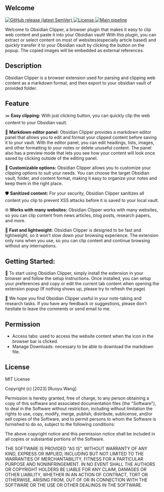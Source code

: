 

## Welcome

<p align="left">
  <a href="https://github.com/Ruoyu-Klaus/obsidian-clipper/releases" target="_blank">
    <img alt="GitHub release (latest SemVer)" src="https://img.shields.io/github/v/release/Ruoyu-Klaus/obsidian-clipper">
  </a>
  <a href="https://github.com/Ruoyu-Klaus/obsidian-clipper/blob/master/LICENSE" target="_blank">
    <img alt="License" src="https://img.shields.io/github/license/Ruoyu-Klaus/obsidian-clipper">
  </a>
  <a href="https://github.com/Ruoyu-Klaus/obsidian-clipper/actions/workflows/release.yml" target="_blank">
    <img alt="Main pipeline" src="https://github.com/Ruoyu-Klaus/obsidian-clipper/actions/workflows/release.yml/badge.svg">
  </a>
</p>

Welcome to Obsidian Clipper, a browser plugin that makes it easy to clip web content and paste it into your Obsidian vault! With this plugin, you can extract or select content on most of websites(especially article based) and quickly transfer it to your Obsidian vault by clicking the  button on the popup. The copied images will be embedded as external references.


## Description 

Obsidian Clipper is a browser extension used for parsing and clipping web content as a markdown format, and then export to your obsidian vault of provided folder.


## Feature


✂️ **Easy clipping:** With just clicking button, you can quickly clip the web content to your Obsidian vault.

📝 **Markdown editor panel:** Obsidian Clipper provides a markdown editor panel that allows you to edit and format your clipped content before saving it to your vault. With the editor panel, you can edit headings, lists, images, and other formatting to your notes or delete unuseful content. The panel also has a preview mode that lets you see how your content will look once saved by clicking outside of the editing panel.

🎨 **Customizable options:** Obsidian Clipper allows you to customize your clipping options to suit your needs. You can choose the target Obsidian vault, folder, and content format, making it easy to organize your notes and keep them in the right place.

🛡️ **Sanitized content:** For your security, Obsidian Clipper sanitizes all content you clip to prevent XSS attacks before it is saved to your local vault.

🌐 **Works with many websites:** Obsidian Clipper works with many websites, so you can clip content from news articles, blog posts, research papers, and more.

🚀 **Fast and lightweight:** Obsidian Clipper is designed to be fast and lightweight, so it won't slow down your browsing experience. The extension only runs when you use, so you can clip content and continue browsing without any interruptions.

 

## Getting Started:

🚀 To start using Obsidian Clipper, simply install the extension in your browser and follow the setup instructions. Once installed, you can setup your preferences and copy or edit the current tab content when opening the extension popup (If nothing shows up, please try to refresh the page)

🙏 We hope you find Obsidian Clipper useful in your note-taking and research tasks. If you have any feedback or suggestions, please don't hesitate to leave the comments or send email to me.

## Permission

- Access tabs: used to access the website content when the icon in the browser bar is clicked.
- Manage Downloads: necessary to be able to download the markdown file.



## License

MIT License

Copyright (c) [2023] [Ruoyu Wang]

Permission is hereby granted, free of charge, to any person obtaining a copy
of this software and associated documentation files (the "Software"), to deal
in the Software without restriction, including without limitation the rights
to use, copy, modify, merge, publish, distribute, sublicense, and/or sell
copies of the Software, and to permit persons to whom the Software is
furnished to do so, subject to the following conditions:

The above copyright notice and this permission notice shall be included in all
copies or substantial portions of the Software.

THE SOFTWARE IS PROVIDED "AS IS", WITHOUT WARRANTY OF ANY KIND, EXPRESS OR
IMPLIED, INCLUDING BUT NOT LIMITED TO THE WARRANTIES OF MERCHANTABILITY,
FITNESS FOR A PARTICULAR PURPOSE AND NONINFRINGEMENT. IN NO EVENT SHALL THE
AUTHORS OR COPYRIGHT HOLDERS BE LIABLE FOR ANY CLAIM, DAMAGES OR OTHER
LIABILITY, WHETHER IN AN ACTION OF CONTRACT, TORT OR OTHERWISE, ARISING FROM,
OUT OF OR IN CONNECTION WITH THE SOFTWARE OR THE USE OR OTHER DEALINGS IN THE
SOFTWARE.


